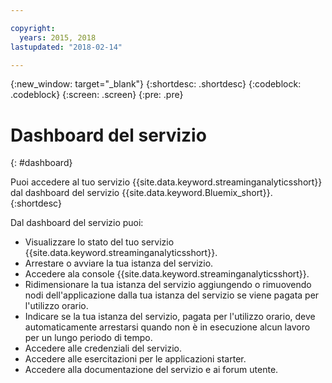 ```yaml
---

copyright:
  years: 2015, 2018
lastupdated: "2018-02-14"

---
```


<!-- Attribute definitions -->
{:new_window: target="_blank"}
{:shortdesc: .shortdesc}
{:codeblock: .codeblock}
{:screen: .screen}
{:pre: .pre}

# Dashboard del servizio
{: #dashboard}

Puoi accedere al tuo servizio {{site.data.keyword.streaminganalyticsshort}} dal dashboard del servizio {{site.data.keyword.Bluemix_short}}.
{:shortdesc}

Dal dashboard del servizio puoi:

* Visualizzare lo stato del tuo servizio {{site.data.keyword.streaminganalyticsshort}}.
* Arrestare o avviare la tua istanza del servizio.
* Accedere ala console {{site.data.keyword.streaminganalyticsshort}}.
* Ridimensionare la tua istanza del servizio aggiungendo o rimuovendo nodi dell'applicazione dalla tua istanza del servizio
se viene pagata per l'utilizzo orario.
* Indicare se la tua istanza del servizio, pagata per l'utilizzo orario, deve automaticamente arrestarsi
quando non è in esecuzione alcun lavoro per un lungo periodo di tempo.
* Accedere alle credenziali del servizio.
* Accedere alle esercitazioni per le applicazioni starter.
* Accedere alla documentazione del servizio e ai forum utente.
